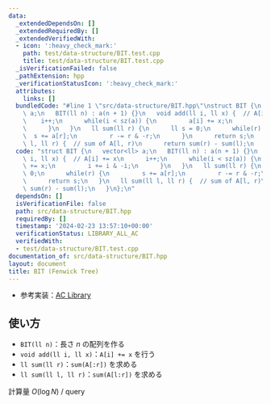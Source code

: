 ```yaml
---
data:
  _extendedDependsOn: []
  _extendedRequiredBy: []
  _extendedVerifiedWith:
  - icon: ':heavy_check_mark:'
    path: test/data-structure/BIT.test.cpp
    title: test/data-structure/BIT.test.cpp
  _isVerificationFailed: false
  _pathExtension: hpp
  _verificationStatusIcon: ':heavy_check_mark:'
  attributes:
    links: []
  bundledCode: "#line 1 \"src/data-structure/BIT.hpp\"\nstruct BIT {\n   vector<ll>\
    \ a;\n   BIT(ll n) : a(n + 1) {}\n   void add(ll i, ll x) {  // A[i] += x\n  \
    \    i++;\n      while(i < sz(a)) {\n         a[i] += x;\n         i += i & -i;\n\
    \      }\n   }\n   ll sum(ll r) {\n      ll s = 0;\n      while(r) {\n       \
    \  s += a[r];\n         r -= r & -r;\n      }\n      return s;\n   }\n   ll sum(ll\
    \ l, ll r) {  // sum of A[l, r)\n      return sum(r) - sum(l);\n   }\n};\n"
  code: "struct BIT {\n   vector<ll> a;\n   BIT(ll n) : a(n + 1) {}\n   void add(ll\
    \ i, ll x) {  // A[i] += x\n      i++;\n      while(i < sz(a)) {\n         a[i]\
    \ += x;\n         i += i & -i;\n      }\n   }\n   ll sum(ll r) {\n      ll s =\
    \ 0;\n      while(r) {\n         s += a[r];\n         r -= r & -r;\n      }\n\
    \      return s;\n   }\n   ll sum(ll l, ll r) {  // sum of A[l, r)\n      return\
    \ sum(r) - sum(l);\n   }\n};\n"
  dependsOn: []
  isVerificationFile: false
  path: src/data-structure/BIT.hpp
  requiredBy: []
  timestamp: '2024-02-23 13:57:10+00:00'
  verificationStatus: LIBRARY_ALL_AC
  verifiedWith:
  - test/data-structure/BIT.test.cpp
documentation_of: src/data-structure/BIT.hpp
layout: document
title: BIT (Fenwick Tree)
---
```


- 参考実装：[AC Library](https://github.com/atcoder/ac-library/blob/8250de484ae0ab597391db58040a602e0dc1a419/atcoder/fenwicktree.hpp)

## 使い方

- `BIT(ll n)`：長さ $n$ の配列を作る
- `void add(ll i, ll x)`：`A[i] += x` を行う
- `ll sum(ll r)`：`sum(A[:r])` を求める
- `ll sum(ll l, ll r)`：`sum(A[l:r])` を求める

計算量 $O(\log N)$ / query
